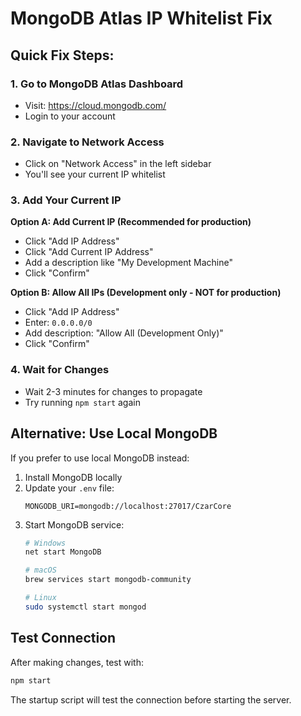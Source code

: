 # MongoDB Atlas IP Whitelist Fix

## Quick Fix Steps:

### 1. Go to MongoDB Atlas Dashboard
- Visit: https://cloud.mongodb.com/
- Login to your account

### 2. Navigate to Network Access
- Click on "Network Access" in the left sidebar
- You'll see your current IP whitelist

### 3. Add Your Current IP
**Option A: Add Current IP (Recommended for production)**
- Click "Add IP Address"
- Click "Add Current IP Address"
- Add a description like "My Development Machine"
- Click "Confirm"

**Option B: Allow All IPs (Development only - NOT for production)**
- Click "Add IP Address" 
- Enter: `0.0.0.0/0`
- Add description: "Allow All (Development Only)"
- Click "Confirm"

### 4. Wait for Changes
- Wait 2-3 minutes for changes to propagate
- Try running `npm start` again

## Alternative: Use Local MongoDB

If you prefer to use local MongoDB instead:

1. Install MongoDB locally
2. Update your `.env` file:
   ```
   MONGODB_URI=mongodb://localhost:27017/CzarCore
   ```
3. Start MongoDB service:
   ```bash
   # Windows
   net start MongoDB
   
   # macOS
   brew services start mongodb-community
   
   # Linux
   sudo systemctl start mongod
   ```

## Test Connection
After making changes, test with:
```bash
npm start
```

The startup script will test the connection before starting the server.